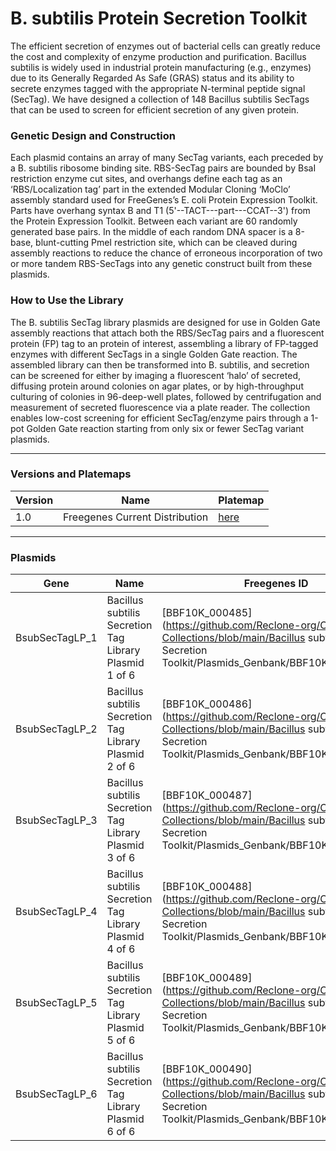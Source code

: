 # B. subtilis Protein Secretion Toolkit

The efficient secretion of enzymes out of bacterial cells can greatly reduce the cost and complexity of enzyme production and purification.
Bacillus subtilis is widely used in industrial protein manufacturing (e.g., enzymes) due to its Generally Regarded As Safe (GRAS) status and its ability
to secrete enzymes tagged with the appropriate N-terminal peptide signal (SecTag).  We have designed a collection of 148 Bacillus subtilis SecTags that
can be used to screen for efficient secretion of any given protein.

### Genetic Design and Construction

Each plasmid contains an array of many SecTag variants, each preceded by a B. subtilis ribosome binding site.
RBS-SecTag pairs are bounded by BsaI restriction enzyme cut sites, and overhangs define each tag as an ‘RBS/Localization tag’
part in the extended Modular Cloning ‘MoClo’ assembly standard used for FreeGenes’s E. coli Protein Expression Toolkit.
Parts have overhang syntax B and T1 (5'--TACT---part---CCAT--3') from the Protein Expression Toolkit. Between each variant are 60 randomly generated base pairs.
In the middle of each random DNA spacer is a 8-base, blunt-cutting PmeI restriction site, which can be cleaved during assembly reactions to reduce the
chance of erroneous incorporation of two or more tandem RBS-SecTags into any genetic construct built from these plasmids.

### How to Use the Library

The B. subtilis SecTag library plasmids are designed for use in Golden Gate assembly reactions that attach both the RBS/SecTag pairs and a
fluorescent protein (FP) tag to an protein of interest, assembling a library of FP-tagged enzymes with different SecTags in a single Golden Gate reaction.
The assembled library can then be transformed into B. subtilis, and secretion can be screened for either by imaging a fluorescent ‘halo’ of secreted,
diffusing protein around colonies on agar plates, or by high-throughput culturing of colonies in 96-deep-well plates, followed by centrifugation and measurement
of secreted fluorescence via a plate reader.  The collection enables low-cost screening for efficient SecTag/enzyme pairs through a 1-pot Golden Gate reaction
starting from only six or fewer SecTag variant plasmids.

---

### Versions and Platemaps

|Version|Name|Platemap|
|---|---|---|
|1.0|Freegenes Current Distribution|[here](https://github.com/Reclone-org/Open-DNA-Collections/tree/main/Bacillus%20subtilis%20Protein%20Secretion%20Toolkit/Platemaps/BPST-v1_0.csv)|

---

### Plasmids

|Gene|Name|Freegenes ID|
|---|---|---|
| BsubSecTagLP_1 | Bacillus subtilis Secretion Tag Library Plasmid 1 of 6 | [BBF10K_000485](https://github.com/Reclone-org/Open-DNA-Collections/blob/main/Bacillus subtilis Protein Secretion Toolkit/Plasmids_Genbank/BBF10K_000485.gb) |
| BsubSecTagLP_2 | Bacillus subtilis Secretion Tag Library Plasmid 2 of 6 | [BBF10K_000486](https://github.com/Reclone-org/Open-DNA-Collections/blob/main/Bacillus subtilis Protein Secretion Toolkit/Plasmids_Genbank/BBF10K_000486.gb) |
| BsubSecTagLP_3 | Bacillus subtilis Secretion Tag Library Plasmid 3 of 6 | [BBF10K_000487](https://github.com/Reclone-org/Open-DNA-Collections/blob/main/Bacillus subtilis Protein Secretion Toolkit/Plasmids_Genbank/BBF10K_000487.gb) |
| BsubSecTagLP_4 | Bacillus subtilis Secretion Tag Library Plasmid 4 of 6 | [BBF10K_000488](https://github.com/Reclone-org/Open-DNA-Collections/blob/main/Bacillus subtilis Protein Secretion Toolkit/Plasmids_Genbank/BBF10K_000488.gb) |
| BsubSecTagLP_5 | Bacillus subtilis Secretion Tag Library Plasmid 5 of 6 | [BBF10K_000489](https://github.com/Reclone-org/Open-DNA-Collections/blob/main/Bacillus subtilis Protein Secretion Toolkit/Plasmids_Genbank/BBF10K_000489.gb) |
| BsubSecTagLP_6 | Bacillus subtilis Secretion Tag Library Plasmid 6 of 6 | [BBF10K_000490](https://github.com/Reclone-org/Open-DNA-Collections/blob/main/Bacillus subtilis Protein Secretion Toolkit/Plasmids_Genbank/BBF10K_000490.gb) |
